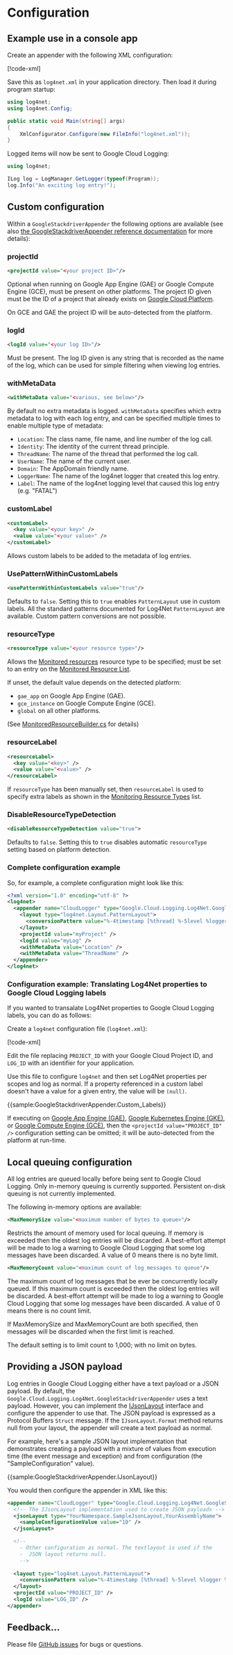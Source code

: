 # Configuration

## Example use in a console app

Create an appender with the following XML configuration:

[!code-xml[](obj/snippets/Google.Cloud.Logging.Log4Net.GoogleStackdriverAppender.txt#log4net_template)]

Save this as `log4net.xml` in your application directory.
Then load it during program startup:

```csharp
using log4net;
using log4net.Config;

public static void Main(string[] args)
{
    XmlConfigurator.Configure(new FileInfo("log4net.xml"));
}
```

Logged items will now be sent to Google Cloud Logging:

```csharp
using log4net;

ILog log = LogManager.GetLogger(typeof(Program));
log.Info("An exciting log entry!");
```

## Custom configuration

Within a `GoogleStackdriverAppender` the following options are
available (see also [the GoogleStackdriverAppender reference documentation](api/Google.Cloud.Logging.Log4Net.GoogleStackdriverAppender.html#properties)
for more details):

### projectId

```xml
<projectId value="<your project ID>"/>
```

Optional when running on Google App Engine (GAE) or Google Compute Engine (GCE), must be present on other platforms. The project ID given must be the ID of a project that already exists on [Google Cloud Platform](https://cloud.google.com/).

On GCE and GAE the project ID will be auto-detected from the platform.

### logId

```xml
<logId value="<your log ID>"/>
```

Must be present. The log ID given is any string that is recorded as the name of the log, which can be used for simple filtering when viewing log entries.

### withMetaData

```xml
<withMetaData value="<various, see below>"/>
```

By default no extra metadata is logged. `withMetaData` specifies which extra metadata to log with each log entry, and can be specified multiple times to enable multiple type of metadata:

 * `Location`: The class name, file name, and line number of the log call.
 * `Identity`: The identity of the current thread principle.
 * `ThreadName`: The name of the thread that performed the log call.
 * `UserName`: The name of the current user.
 * `Domain`: The AppDomain friendly name.
 * `LoggerName`: The name of the log4net logger that created this log entry.
 * `Label`: The name of the log4net logging level that caused this log entry (e.g. "FATAL")

### customLabel

```xml
<customLabel>
  <key value="<your key>" />
  <value value="<your value>" />
</customLabel>
```
Allows custom labels to be added to the metadata of log entries.

### UsePatternWithinCustomLabels

```xml
<usePatternWithinCustomLabels value="true"/>
```

Defaults to `false`. Setting this to `true` enables `PatternLayout` use in custom labels.
All the standard patterns documented for Log4Net `PatternLayout` are available.
Custom pattern conversions are not possible.

### resourceType

```xml
<resourceType value="<your resource type>"/>
```

Allows the [Monitored resources](https://cloud.google.com/logging/docs/reference/v2/rest/v2/MonitoredResource) resource type to be specified; must be set to an entry on the [Monitored Resource List](https://cloud.google.com/logging/docs/api/v2/resource-list).

If unset, the default value depends on the detected platform:

* `gae_app` on Google App Engine (GAE).
* `gce_instance` on Google Compute Engine (GCE).
* `global` on all other platforms.

(See [MonitoredResourceBuilder.cs](https://github.com/googleapis/gax-dotnet/blob/main/src/Google.Api.Gax.Grpc/MonitoredResourceBuilder.cs) for details)

### resourceLabel

```xml
<resourceLabel>
  <key value="<key>" />
  <value value="<value>" />
</resourceLabel>
```

If `resourceType` has been manually set, then `resourceLabel` is used to specify extra labels as shown in the [Monitoring Resource Types](https://cloud.google.com/logging/docs/api/v2/resource-list#resource-types) list.

### DisableResourceTypeDetection

```xml
<disableResourceTypeDetection value="true">
```

Defaults to `false`. Setting this to `true` disables automatic `resourceType` setting based on platform detection.

### Complete configuration example

So, for example, a complete configuration might look like this:

```xml
<?xml version="1.0" encoding="utf-8" ?>
<log4net>
  <appender name="CloudLogger" type="Google.Cloud.Logging.Log4Net.GoogleStackdriverAppender,Google.Cloud.Logging.Log4Net">
    <layout type="log4net.Layout.PatternLayout">
      <conversionPattern value="%-4timestamp [%thread] %-5level %logger %ndc - %message" />
    </layout>
    <projectId value="myProject" />
    <logId value="myLog" />
    <withMetaData value="Location" />
    <withMetaData value="ThreadName" />
  </appender>
</log4net>
```
### Configuration example: Translating Log4Net properties to Google Cloud Logging labels

If you wanted to transalate Log4Net properties to Google Cloud Logging labels, you can do as follows:

Create a `log4net` configuration file (`log4net.xml`):

[!code-xml[](obj/snippets/Google.Cloud.Logging.Log4Net.GoogleStackdriverAppender.txt#log4net_custom_labels_template)]

Edit the file replacing `PROJECT_ID` with your Google Cloud Project
ID, and `LOG_ID` with an identifier for your application.

Use this file to configure `log4net` and then set Log4Net properties per scopes and log as normal.
If a property referenced in a custom label doesn't have a value for a given entry, the value will be
`(null)`.

{{sample:GoogleStackdriverAppender.Custom_Labels}}

If executing on [Google App Engine (GAE)](https://cloud.google.com/appengine/),
[Google Kubernetes Engine (GKE)](https://cloud.google.com/kubernetes-engine/),
or [Google Compute Engine (GCE)](https://cloud.google.com/compute/),
then the `<projectId value="PROJECT_ID" />` configuration setting can be omitted; it will be auto-detected from the platform at run-time.

## Local queuing configuration

All log entries are queued locally before being sent to Google Cloud Logging.
Only in-memory queuing is currently supported. Persistent on-disk queuing is not currently implemented.

The following in-memory options are available:

```xml
<MaxMemorySize value="<maximum number of bytes to queue>"/>
```

Restricts the amount of memory used for local queuing. If memory is exceeded then the 
oldest log entries will be discarded. A best-effort attempt will be made to log a warning
to Google Cloud Logging that some log messages have been discarded.
A value of 0 means there is no byte limit.

```xml
<MaxMemoryCount value="<maximum count of log messages to queue"/>
```
The maximum count of log messages that be ever be concurrently locally queued. If this
maximum count is exceeded then the oldest log entries will be discarded. A best-effort
attempt will be made to log a warning to Google Cloud Logging that some log messages
have been discarded.
A value of 0 means there is no count limit.

If MaxMemorySize and MaxMemoryCount are both specified, then messages will be discarded
when the first limit is reached.

The default setting is to limit count to 1,000; with no limit on bytes.

## Providing a JSON payload

Log entries in Google Cloud Logging either have a text payload or a
JSON payload. By default, the
`Google.Cloud.Logging.Log4Net.GoogleStackdriverAppender` uses a text
payload. However, you can implement the
[IJsonLayout](api/Google.Cloud.Logging.Log4Net.IJsonLayout.html) interface and configure
the appender to use that. The JSON payload is expressed as a
Protocol Buffers `Struct` message. If the `IJsonLayout.Format`
method returns null from your layout, the appender will create a
text payload as normal.

For example, here's a sample JSON layout implementation that
demonstrates creating a payload with a mixture of values from
execution time (the event message and exception) and from
configuration (the "SampleConfiguration" value).

{{sample:GoogleStackdriverAppender.IJsonLayout}}

You would then configure the appender in XML like this:

```xml
<appender name="CloudLogger" type="Google.Cloud.Logging.Log4Net.GoogleStackdriverAppender,Google.Cloud.Logging.Log4Net">
  <!-- The IJsonLayout implementation used to create JSON payloads -->  
  <jsonLayout type="YourNamespace.SampleJsonLayout,YourAssemblyName">
    <sampleConfigurationValue value="10" />
  </jsonLayout>

  <!-- 
    - Other configuration as normal. The textlayout is used if the
    -  JSON layout returns null.
    -->
  
  <layout type="log4net.Layout.PatternLayout">
    <conversionPattern value="%-4timestamp [%thread] %-5level %logger %ndc - %message" />
  </layout>
  <projectId value="PROJECT_ID" />
  <logId value="LOG_ID" />
</appender>
```

## Feedback...

Please file [GitHub issues](https://github.com/googleapis/google-cloud-dotnet/issues) for bugs or questions.
